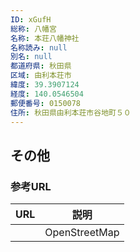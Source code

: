 ```yaml
---
ID: xGufH
総称: 八幡宮
名称: 本荘八幡神社
名称読み: null
別名: null
都道府県: 秋田県
区域: 由利本荘市
緯度: 39.3907124
経度: 140.0546504
郵便番号: 0150078
住所: 秋田県由利本荘市谷地町５０
---
```


## その他

### 参考URL

| URL | 説明          |
| --- | ------------- |
|     | OpenStreetMap |

